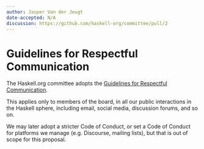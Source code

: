 ```yaml
---
author: Jasper Van der Jeugt
date-accepted: N/A
discussion: https://github.com/haskell-org/committee/pull/2
---
```


# Guidelines for Respectful Communication

The Haskell.org committee adopts the
[Guidelines for Respectful Communication][grc].

This applies only to members of the board, in all our public interactions in
the Haskell sphere, including email, social media, discussion forums, and so on.

We may later adopt a stricter Code of Conduct, or set a Code of Conduct for
platforms we manage (e.g. Discourse, mailing lists), but that is out of scope
for this proposal.

[grc]: https://github.com/ghc-proposals/ghc-proposals/blob/master/GRC.rst
